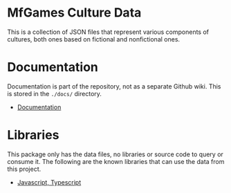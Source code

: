 MfGames Culture Data
====================

This is a collection of JSON files that represent various components of cultures, both ones based on fictional and nonfictional ones.

# Documentation

Documentation is part of the repository, not as a separate Github wiki. This is stored in the `./docs/` directory.

* [Documentation](docs/index.md)

# Libraries

This package only has the data files, no libraries or source code to query or consume it. The following are the known libraries that can use the data from this project.

* [Javascript, Typescript](https://github.com/dmoonfire/mfgames-culture-js)
